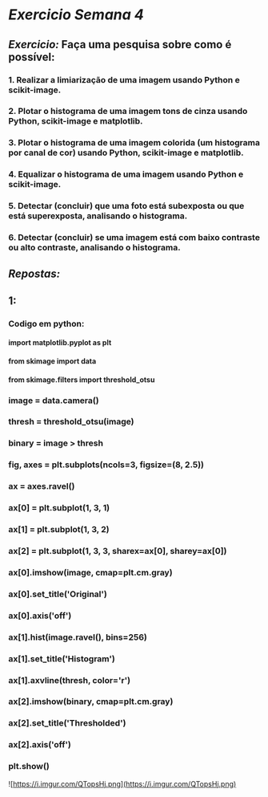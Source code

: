 # *Exercicio Semana 4*

## *Exercicio:* Faça uma pesquisa sobre como é possível:

### 1. Realizar a limiarização de uma imagem usando Python e scikit-image.
### 2. Plotar o histograma de uma imagem tons de cinza usando Python, scikit-image e matplotlib.
### 3. Plotar o histograma de uma imagem colorida (um histograma por canal de cor) usando Python, scikit-image e matplotlib.
### 4. Equalizar o histograma de uma imagem usando Python e scikit-image.
### 5. Detectar (concluir) que uma foto está subexposta ou que está superexposta, analisando o histograma.
### 6. Detectar (concluir) se uma imagem está com baixo contraste ou alto contraste, analisando o histograma.


## *Repostas:*  

## 1: 

### Codigo em python: 

#### import matplotlib.pyplot as plt
#### from skimage import data
#### from skimage.filters import threshold_otsu

### image = data.camera()
### thresh = threshold_otsu(image)
### binary = image > thresh

### fig, axes = plt.subplots(ncols=3, figsize=(8, 2.5))
### ax = axes.ravel()
### ax[0] = plt.subplot(1, 3, 1)
### ax[1] = plt.subplot(1, 3, 2)
### ax[2] = plt.subplot(1, 3, 3, sharex=ax[0], sharey=ax[0])

### ax[0].imshow(image, cmap=plt.cm.gray)
### ax[0].set_title('Original')
### ax[0].axis('off')

### ax[1].hist(image.ravel(), bins=256)
### ax[1].set_title('Histogram')
### ax[1].axvline(thresh, color='r')

### ax[2].imshow(binary, cmap=plt.cm.gray)
### ax[2].set_title('Thresholded')
### ax[2].axis('off')

### plt.show()




![https://i.imgur.com/QTopsHj.png](https://i.imgur.com/QTopsHj.png)

